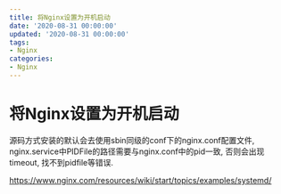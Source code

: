 ```yaml
---
title: 将Nginx设置为开机启动
date: '2020-08-31 00:00:00'
updated: '2020-08-31 00:00:00'
tags:
- Nginx
categories:
- Nginx
---
```

# 将Nginx设置为开机启动

源码方式安装的默认会去使用sbin同级的conf下的nginx.conf配置文件, nginx.service中PIDFile的路径需要与nginx.conf中的pid一致, 否则会出现timeout, 找不到pidfile等错误.

https://www.nginx.com/resources/wiki/start/topics/examples/systemd/
